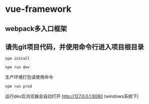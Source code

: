 # vue-framework
## webpack多入口框架

## 请先git项目代码，并使用命令行进入项目根目录
`npm install`

`npm run dev`

生产环境打包请使用命令

`npm run prod`

运行dev后浏览器会自动打开 http://127.0.0.1:8080 (windows系统下)

